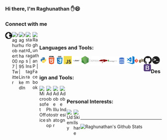 ### Hi there, I'm Raghunathan :raised_hand::smile:

### Connect with me

[<img align="left" alt="Raghunathanp95" width="22px" src="https://raw.githubusercontent.com/iconic/open-iconic/master/svg/globe.svg" />][website]
[<img align="left" alt="raghurobert007 | Twitter" width="22px" src="https://cdn.jsdelivr.net/npm/simple-icons@v3/icons/twitter.svg" />][twitter]
[<img align="left" alt="raghunathanp95 | LinkedIn" width="22px" src="https://cdn.jsdelivr.net/npm/simple-icons@v3/icons/linkedin.svg" />][linkedin]
[<img align="left" alt="starlord_rags | Instagram" width="22px" src="https://cdn.jsdelivr.net/npm/simple-icons@v3/icons/instagram.svg" />][instagram]
[<img align="left" alt="Raghunathan P | Facebook" width="22px" src="https://cdn.jsdelivr.net/npm/simple-icons@1.0.0/icons/facebook.svg" />][facebook]

<br />

### Languages and Tools:

<img align="left" alt="Python3" width="26px" src="https://raw.githubusercontent.com/github/explore/80688e429a7d4ef2fca1e82350fe8e3517d3494d/topics/python/python.png" />
<img align="left" alt="HTML5" width="26px" src="https://raw.githubusercontent.com/github/explore/80688e429a7d4ef2fca1e82350fe8e3517d3494d/topics/html/html.png" />
<img align="left" alt="CSS3" width="26px" src="https://raw.githubusercontent.com/github/explore/80688e429a7d4ef2fca1e82350fe8e3517d3494d/topics/css/css.png" />
<img align="left" alt="JavaScript" width="26px" src="https://raw.githubusercontent.com/github/explore/80688e429a7d4ef2fca1e82350fe8e3517d3494d/topics/javascript/javascript.png" />
<img align="left" alt="jQuery" width="30px" src="https://raw.githubusercontent.com/github/explore/80688e429a7d4ef2fca1e82350fe8e3517d3494d/topics/jquery/jquery.png" />
<img align="left" alt="Node.js" width="26px" src="https://raw.githubusercontent.com/github/explore/80688e429a7d4ef2fca1e82350fe8e3517d3494d/topics/nodejs/nodejs.png" />
<img align="left" alt="Express.js" width="30px" src="https://raw.githubusercontent.com/github/explore/80688e429a7d4ef2fca1e82350fe8e3517d3494d/topics/express/express.png" />
<img align="left" alt="Mongoose" width="30px" src="https://raw.githubusercontent.com/github/explore/80688e429a7d4ef2fca1e82350fe8e3517d3494d/topics/mongoose/mongoose.png" />
<img align="left" alt="MongoDB" width="30px" src="https://raw.githubusercontent.com/github/explore/80688e429a7d4ef2fca1e82350fe8e3517d3494d/topics/mongodb/mongodb.png" />
<img align="left" alt="SQL" width="30px" src="https://raw.githubusercontent.com/github/explore/80688e429a7d4ef2fca1e82350fe8e3517d3494d/topics/sql/sql.png" />
<img align="left" alt="Visual Studio" width="26px" src="https://raw.githubusercontent.com/github/explore/80688e429a7d4ef2fca1e82350fe8e3517d3494d/topics/visual-studio-code/visual-studio-code.png" />
<img align="left" alt="Git" width="30px" src="https://raw.githubusercontent.com/github/explore/80688e429a7d4ef2fca1e82350fe8e3517d3494d/topics/git/git.png" />
<img align="left" alt="GitHub" width="26px" src="https://raw.githubusercontent.com/github/explore/78df643247d429f6cc873026c0622819ad797942/topics/github/github.png" />
<img align="left" alt="terminal" width="26px" src="https://raw.githubusercontent.com/github/explore/80688e429a7d4ef2fca1e82350fe8e3517d3494d/topics/terminal/terminal.png" />
<img align="left" alt="Bootstrap" width="23px" src="https://raw.githubusercontent.com/github/explore/80688e429a7d4ef2fca1e82350fe8e3517d3494d/topics/bootstrap/bootstrap.png" />

<br />

### Design and Tools:

<img align="left" alt="Microsoft Office" width="22px" src="https://cdn.jsdelivr.net/npm/simple-icons@3.4.0/icons/microsoftoffice.svg" />
<img align="left" alt="Adobe Photoshop" width="22px" src="https://cdn.jsdelivr.net/npm/simple-icons@3.4.0/icons/adobephotoshop.svg" />
<img align="left" alt="Adobe Illustrator" width="22px" src="https://cdn.jsdelivr.net/npm/simple-icons@3.4.0/icons/adobeillustrator.svg" />
<img align="left" alt="Adobe Indesign" width="22px" src="https://cdn.jsdelivr.net/npm/simple-icons@3.4.0/icons/adobeindesign.svg" />

<br />

### Personal Interests:

<img align="left" alt="Udemy" width="22px" src="https://cdn.jsdelivr.net/npm/simple-icons@3.4.0/icons/udemy.svg" />
<img align="left" alt="Skillshare" width="22px" src="https://cdn.jsdelivr.net/npm/simple-icons@3.4.0/icons/skillshare.svg" />

<br />

---

<img align="left" alt="Raghunathan's Github Stats" src="https://github-readme-stats.vercel.app/api/top-langs/?username=raghunathanp95&show_icons=true&hide_border=true" />

[website]: https://raghunathanp95.github.io/index/
[twitter]: https://twitter.com/raghurobert007
[instagram]: https://www.instagram.com/starlord_rags/
[linkedin]: https://www.linkedin.com/in/raghunathan-p-8282a283/
[facebook]: https://www.facebook.com/justbeinglegendaryawesome
